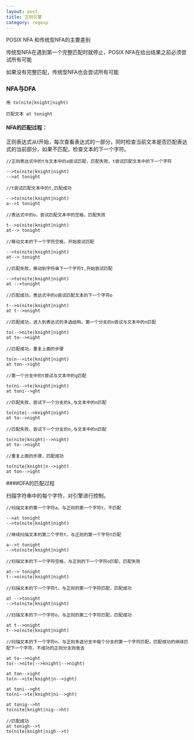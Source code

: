 ```yaml
---
layout: post
title: 正则引擎
category: regexp
---
```

POSIX NFA 和传统型NFA的主要差别

传统型NFA在遇到第一个完整匹配时就停止，POSIX NFA在给出结果之前必须尝试所有可能

如果没有完整匹配，传统型NFA也会尝试所有可能

### NFA与DFA

	用 to(nite|knight|night)
    
    匹配文本 at tonight

#### NFA的匹配过程：

正则表达式从t开始，每次查看表达式的一部分，同时检查当前文本是否匹配表达式的当前部分，如果不匹配，检查文本的下一个字符。

    //正则表达式中的t与文本中的a尝试匹配，匹配失败，t尝试匹配文本中的下一个字符
    
    -->to(nite|knight|night)
    -->at tonight

	//t尝试匹配文本中的t,匹配成功
    
    -->to(nite|knight|night)
    a-->t tonight

	//表达式中的o，尝试匹配文本中的空格，匹配失败
    
    t-->o(nite|knight|night)
    at--> tonight

	//移动文本的下一个字符空格，开始尝试匹配
    
    -->to(nite|knight|night)
    at--> tonight

	//匹配失败，移动到字符串下一个字符t,开始尝试匹配
    
    -->to(nite|knight|night)
    at -->tonight

	//匹配成功，表达式中的o尝试匹配文本的下一个字符o
    
    t-->o(nite|knight|night)
    at t-->onight

	//匹配成功，进入到表达式的多选结构，第一个分支的n尝试与文本中的n匹配
    
    to(-->nite|knight|night)
    at to-->night

	//匹配成功，重复上面的步骤
    
    to(n-->ite|knight|night)
    at ton-->ight
	
    //第一个分支中的t尝试与文本中的g匹配
    
    to(ni-->te|knight|night)
    at toni-->ght

	//匹配失败，尝试下一个分支的k,与文本中的n匹配
    
    to(nite|-->knight|night)
    at to-->night

	//匹配失败，尝试下一个分支的n,与文本中的n匹配
    
    to(nite|knight|-->night)
    at to-->night

	//重复上面的步骤，匹配成功
    
    to(nite|knight|n-->ight)
    at ton-->ight

####DFA的匹配过程

扫描字符串中的每个字符，对引擎进行控制。

    //扫描文本的第一个字符a，与正则的第一个字符t，不匹配

    -->at tonight
    -->to(nite|knight|night)

    //继续扫描文本的第二个字符t，与正则的第一个字符t匹配

    a-->t tonight
    -->to(nite|knight|night)

    //扫描文本的下一个字符空格，与正则的下一个字符o匹配，匹配失败

    at--> tonight
    t-->o(nite|knight|night)

    //扫描文本的下一个字符t，与正则的第一个字符匹配，匹配成功

    at -->tonight
    -->to(nite|knight|night)

    //扫描文本的下一个字符o，与正则的第二个字符匹配，匹配成功

    at t-->onight
    t-->o(nite|knight|night)

    //扫描文本的下一个字符n，与正则多选分支中每个分支的第一个字符匹配，匹配成功的继续匹配下一个字符，不成功的正则分支则舍去

    at to-->night
    to(-->nite|-->knight|-->night)

    at ton-->ight
    to(n-->ite|knight|n-->ight)

    at toni-->ght
    to(ni-->te|knight|ni-->ght)

    at tonig-->ht
    to(nite|knight|nig-->ht)

    //匹配成功
    at tonigh-->t
    to(nite|knight|nigh-->t)
